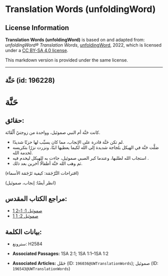 # Translation Words (unfoldingWord)

## License Information

**Translation Words (unfoldingWord)** is based on and adapted from: _unfoldingWord® Translation Words_, [unfoldingWord](https://unfoldingword.org/utw), 2022, which is licensed under a [CC BY-SA 4.0 license](https://creativecommons.org/licenses/by-sa/4.0/legalcode.en).

This markdown version is provided under the same license.



--------------------------------

## حَنَّة (id: 196228)

حَنَّة
======

حقائق:
------

كانت حَنَّة أم النبي صموئيل، وواحدة من زوجتيّ أَلْقَانَة.

* لم تكن حَنَّة قادرة على الإنجاب، مما كان يسبِّب لها حزنًا شديدًا.
* صَلَّت حَنَّة في الهيكل بلجاجة شديدة إلى الله لكيما يعطيها ابنًا، ونزرت نزرًا بتكريسه لخدمة الله.
* استجاب الله لطلبها، وعندما كبر الصبي صموئيل، جاءت به للهيكل ليخدم فيه .
* ثم وهب الله حَنَّة أطفالًا آخرين بعد ذلك.

(اقتراحات التَّرْجَمَة: كيفية تَرْجَمَة الأسماء)

(انظر أيضًا: إنجاب، صموئيل)

مراجع الكتاب المقدس:
--------------------

* [1 صموئيل 1: 1–2](https://ref.ly/1Sam1:1-1Sam1:2)
* [1 صموئيل 2: 1](https://ref.ly/1Sam2:1)

بيانات الكلمة:
--------------

* سترونغ: H2584

* **Associated Passages:** 1SA 2:1; 1SA 1:1–1SA 1:2
* **Associated Articles:** حَمْل (ID: `196036@UWTranslationWords`); صموئيل (ID: `196543@UWTranslationWords`)

